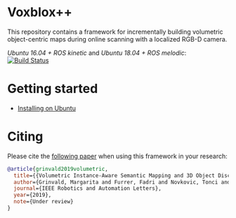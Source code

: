 #  Voxblox++

This repository contains a framework for incrementally building volumetric object-centric maps during online scanning with a localized RGB-D camera.

*Ubuntu 16.04 + ROS kinetic* and *Ubuntu 18.04 + ROS melodic*: [![Build Status](https://jenkins.asl.ethz.ch/buildStatus/icon?job=voxblox-plusplus-nightly)](https://jenkins.asl.ethz.ch/job/voxblox-plusplus-nightly/)

# Getting started
- [Installing on Ubuntu](https://github.com/ethz-asl/voxblox_gsm/wiki/Installation-on-Ubuntu)

# Citing
Please cite the [following paper](https://arxiv.org/abs/1903.00268) when using this framework in your research:

```bibtex
@article{grinvald2019volumetric,
  title={{Volumetric Instance-Aware Semantic Mapping and 3D Object Discovery}},
  author={Grinvald, Margarita and Furrer, Fadri and Novkovic, Tonci and Chung, Jen Jen and Cadena, Cesar and Siegwart, Roland and Nieto, Juan},
  journal={IEEE Robotics and Automation Letters},
  year={2019},
  note={Under review}
}
```
